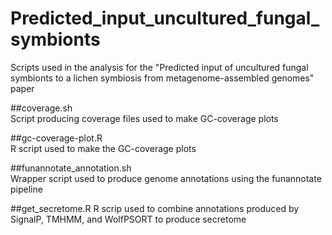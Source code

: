 # Predicted_input_uncultured_fungal_symbionts

Scripts used in the analysis for the "Predicted input of uncultured fungal symbionts to a lichen symbiosis from metagenome-assembled genomes" paper

##coverage.sh  
Script producing coverage files used to make GC-coverage plots  

##gc-coverage-plot.R  
R script used to make the GC-coverage plots  

##funannotate_annotation.sh  
Wrapper script used to produce genome annotations using the funannotate pipeline  

##get_secretome.R
R scrip used to combine annotations produced by SignalP, TMHMM, and WolfPSORT to produce secretome
